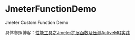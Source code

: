 # JmeterFunctionDemo
Jmeter Custom Function Demo

具体参照博客：[性能工具之Jmeter扩展函数及压测ActiveMQ实践](https://blog.csdn.net/zuozewei/article/details/82710274)
